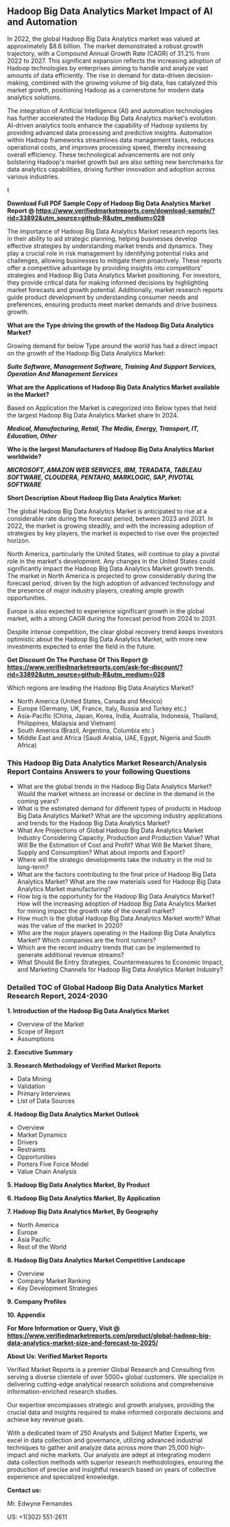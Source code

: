 <h2>Hadoop Big Data Analytics Market Impact of AI and Automation</h2><p>In 2022, the global Hadoop Big Data Analytics market was valued at approximately $8.6 billion. The market demonstrated a robust growth trajectory, with a Compound Annual Growth Rate (CAGR) of 31.2% from 2022 to 2027. This significant expansion reflects the increasing adoption of Hadoop technologies by enterprises aiming to handle and analyze vast amounts of data efficiently. The rise in demand for data-driven decision-making, combined with the growing volume of big data, has catalyzed this market growth, positioning Hadoop as a cornerstone for modern data analytics solutions.</p><p>The integration of Artificial Intelligence (AI) and automation technologies has further accelerated the Hadoop Big Data Analytics market's evolution. AI-driven analytics tools enhance the capability of Hadoop systems by providing advanced data processing and predictive insights. Automation within Hadoop frameworks streamlines data management tasks, reduces operational costs, and improves processing speed, thereby increasing overall efficiency. These technological advancements are not only bolstering Hadoop's market growth but are also setting new benchmarks for data analytics capabilities, driving further innovation and adoption across various industries.</p>t</p><p id="" class=""><strong>Download Full PDF Sample Copy of Hadoop Big Data Analytics Market Report @ <a href="https://www.verifiedmarketreports.com/download-sample/?rid=33892&utm_source=github-R&utm_medium=028" target="_blank">https://www.verifiedmarketreports.com/download-sample/?rid=33892&utm_source=github-R&utm_medium=028</a></strong></p><p>The importance of&nbsp;Hadoop Big Data Analytics Market research reports lies in their ability to aid strategic planning, helping businesses develop effective strategies by understanding market trends and dynamics. They play a crucial role in risk management by identifying potential risks and challenges, allowing businesses to mitigate them proactively. These reports offer a competitive advantage by providing insights into competitors' strategies and Hadoop Big Data Analytics Market positioning. For investors, they provide critical data for making informed decisions by highlighting market forecasts and growth potential. Additionally, market research reports guide product development by understanding consumer needs and preferences, ensuring products meet market demands and drive business growth.</p><p><strong>What are the&nbsp;Type driving the growth of the Hadoop Big Data Analytics Market?</strong></p><p id="" class="">Growing demand for below Type around the world has had a direct impact on the growth of the Hadoop Big Data Analytics Market:</p><em><strong>Suite Software, Management Software, Training And Support Services, Operation And Management Services</strong></em></p><strong>What are the&nbsp;Applications&nbsp;of Hadoop Big Data Analytics Market available in the Market?</strong></p><p id="" class="">Based on Application the Market is categorized into Below types that held the largest Hadoop Big Data Analytics Market share In 2024.</p><em><strong>Medical, Manufacturing, Retail, The Media, Energy, Transport, IT, Education, Other</strong></em></p><strong>Who is the largest Manufacturers of Hadoop Big Data Analytics Market worldwide?</strong></p><p><em><strong>MICROSOFT, AMAZON WEB SERVICES, IBM, TERADATA, TABLEAU SOFTWARE, CLOUDERA, PENTAHO, MARKLOGIC, SAP, PIVOTAL SOFTWARE</strong></em></p><p id="" class=""><strong>Short Description About Hadoop Big Data Analytics Market:</strong></p><p>The global Hadoop Big Data Analytics Market is anticipated to rise at a considerable rate during the forecast period, between 2023 and 2031. In 2022, the market is growing steadily, and with the increasing adoption of strategies by key players, the market is expected to rise over the projected horizon.</p><p>North America, particularly the United States, will continue to play a pivotal role in the market's development. Any changes in the United States could significantly impact the Hadoop Big Data Analytics Market growth trends. The market in North America is projected to grow considerably during the forecast period, driven by the high adoption of advanced technology and the presence of major industry players, creating ample growth opportunities.</p><p>Europe is also expected to experience significant growth in the global market, with a strong CAGR during the forecast period from 2024 to 2031.</p><p>Despite intense competition, the clear global recovery trend keeps investors optimistic about the Hadoop Big Data Analytics Market, with more new investments expected to enter the field in the future.</p><p id="" class=""><strong>Get Discount On The Purchase Of This Report @ <a href="https://www.verifiedmarketreports.com/ask-for-discount/?rid=33892&utm_source=github-R&utm_medium=028" target="_blank">https://www.verifiedmarketreports.com/ask-for-discount/?rid=33892&utm_source=github-R&utm_medium=028</a></strong></p>Which regions are leading the Hadoop Big Data Analytics Market?</p><ul><li>North America (United States, Canada and Mexico)</li><li>Europe (Germany, UK, France, Italy, Russia and Turkey etc.)</li><li>Asia-Pacific (China, Japan, Korea, India, Australia, Indonesia, Thailand, Philippines, Malaysia and Vietnam)</li><li>South America (Brazil, Argentina, Columbia etc.)</li><li>Middle East and Africa (Saudi Arabia, UAE, Egypt, Nigeria and South Africa)</li></ul><h3 id="" class="">This Hadoop Big Data Analytics Market Research/Analysis Report Contains Answers to your following Questions</h3><ul><li>What are the global trends in the Hadoop Big Data Analytics Market? Would the market witness an increase or decline in the demand in the coming years?</li><li>What is the estimated demand for different types of products in Hadoop Big Data Analytics Market? What are the upcoming industry applications and trends for the Hadoop Big Data Analytics Market?</li><li>What Are Projections of Global Hadoop Big Data Analytics Market Industry Considering Capacity, Production and Production Value? What Will Be the Estimation of Cost and Profit? What Will Be Market Share, Supply and Consumption? What about imports and Export?</li><li>Where will the strategic developments take the industry in the mid to long-term?</li><li>What are the factors contributing to the final price of Hadoop Big Data Analytics Market? What are the raw materials used for Hadoop Big Data Analytics Market manufacturing?</li><li>How big is the opportunity for the Hadoop Big Data Analytics Market? How will the increasing adoption of Hadoop Big Data Analytics Market for mining impact the growth rate of the overall market?</li><li>How much is the global Hadoop Big Data Analytics Market worth? What was the value of the market In 2020?</li><li>Who are the major players operating in the Hadoop Big Data Analytics Market? Which companies are the front runners?</li><li>Which are the recent industry trends that can be implemented to generate additional revenue streams?</li><li>What Should Be Entry Strategies, Countermeasures to Economic Impact, and Marketing Channels for Hadoop Big Data Analytics Market Industry?</li></ul><h3 id="" class="">Detailed TOC of Global Hadoop Big Data Analytics Market Research Report, 2024-2030</h3><p id="" class=""><strong>1. Introduction of the Hadoop Big Data Analytics Market</strong></p><ul><li>Overview of the Market</li><li>Scope of Report</li><li>Assumptions</li></ul><p id="" class=""><strong>2. Executive Summary</strong></p><p id="" class=""><strong>3. Research Methodology of Verified Market Reports</strong></p><ul><li>Data Mining</li><li>Validation</li><li>Primary Interviews</li><li>List of Data Sources</li></ul><p id="" class=""><strong>4. Hadoop Big Data Analytics Market Outlook</strong></p><ul><li>Overview</li><li>Market Dynamics</li><li>Drivers</li><li>Restraints</li><li>Opportunities</li><li>Porters Five Force Model</li><li>Value Chain Analysis</li></ul><p id="" class=""><strong>5. Hadoop Big Data Analytics Market, By Product</strong></p><p id="" class=""><strong>6. Hadoop Big Data Analytics Market, By Application</strong></p><p id="" class=""><strong>7. Hadoop Big Data Analytics Market, By Geography</strong></p><ul><li>North America</li><li>Europe</li><li>Asia Pacific</li><li>Rest of the World</li></ul><p id="" class=""><strong>8. Hadoop Big Data Analytics Market Competitive Landscape</strong></p><ul><li>Overview</li><li>Company Market Ranking</li><li>Key Development Strategies</li></ul><p id="" class=""><strong>9. Company Profiles</strong></p><p id="" class=""><strong>10. Appendix</strong></p><p id="" class=""><strong>For More Information or Query, Visit @ <a href="https://www.verifiedmarketreports.com/product/global-hadoop-big-data-analytics-market-size-and-forecast-to-2025/" target="_blank">https://www.verifiedmarketreports.com/product/global-hadoop-big-data-analytics-market-size-and-forecast-to-2025/</a></strong></p><p id="" class=""><strong>About Us: Verified Market Reports</strong></p><p id="" class="">Verified Market Reports is a premier Global Research and Consulting firm serving a diverse clientele of over 5000+ global customers. We specialize in delivering cutting-edge analytical research solutions and comprehensive information-enriched research studies.</p><p id="" class="">Our expertise encompasses strategic and growth analyses, providing the crucial data and insights required to make informed corporate decisions and achieve key revenue goals.</p><p id="" class="">With a dedicated team of 250 Analysts and Subject Matter Experts, we excel in data collection and governance, utilizing advanced industrial techniques to gather and analyze data across more than 25,000 high-impact and niche markets. Our analysts are adept at integrating modern data collection methods with superior research methodologies, ensuring the production of precise and insightful research based on years of collective experience and specialized knowledge.</p><p id="" class=""><strong>Contact us:</strong></p><p id="" class="">Mr. Edwyne Fernandes</p><p id="" class="">US: +1(302) 551-2611</p>